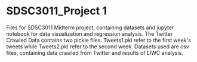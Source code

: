 # SDSC3011_Project 1

Files for SDSC3011 Midterm project, containing datasets and jupyter notebook for data visualization and regression analysis.
The Twitter Crawled Data contains two pickle files. Tweets1.pkl refer to the first week's tweets while Tweets2.pkl refer to the second week.
Datasets used are csv files, containing data crawled from Twitter and results of LIWC analysis.
